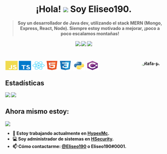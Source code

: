 <h1 align="center">
  ¡Hola! 
  <img src="https://user-images.githubusercontent.com/57642291/115981321-b7a44c80-a58a-11eb-8109-79aa8bcf0698.gif" width="25px">  
  Soy <strong>Eliseo190<strong/>.

</h1>
  <blockquote>
    <p align="center">
      Soy un desarrollador de Java dev, utilizando el stack MERN (Mongo, Express, React, Node).
      Siempre estoy motivado a mejorar, ¡poco a poco escalamos montañas!
    <p/>
  </blockquote>
<div align="center">
  <a href="https://twitter.com/Eliseo190">
    <img src="https://img.shields.io/twitter/follow/Eliseo190?color=blue&label=Twitter&logo=brunoohdev&style=for-the-badge" align="center">
  </a>
  <img src="https://img.shields.io/static/v1?label=Discord&message=Eliseo190%230001&color=blue&style=for-the-badge" align="center">
  <img src="https://komarev.com/ghpvc/?username=Eliseo190IDEA&color=blue" align="center">
</div>

##

<div style="display: inline_block"><br>
  <img align="center" alt="Rafa-Js" height="30" width="40" src="https://raw.githubusercontent.com/devicons/devicon/master/icons/javascript/javascript-plain.svg">
  <img align="center" alt="Rafa-Ts" height="30" width="40" src="https://raw.githubusercontent.com/devicons/devicon/master/icons/typescript/typescript-plain.svg">
  <img align="center" alt="Rafa-React" height="30" width="40" src="https://raw.githubusercontent.com/devicons/devicon/master/icons/react/react-original.svg">
  <img align="center" alt="Rafa-HTML" height="30" width="40" src="https://raw.githubusercontent.com/devicons/devicon/master/icons/html5/html5-original.svg">
  <img align="center" alt="Rafa-CSS" height="30" width="40" src="https://raw.githubusercontent.com/devicons/devicon/master/icons/css3/css3-original.svg">
  <img align="center" alt="Rafa-Python" height="30" width="40" src="https://raw.githubusercontent.com/devicons/devicon/master/icons/python/python-original.svg">
  <img align="center" alt="Rafa-Csharp" height="30" width="40" src="https://raw.githubusercontent.com/devicons/devicon/master/icons/csharp/csharp-original.svg">
  <img align="right" alt="Rafa-pic" height="150" style="border-radius:50px;" src="https://pbs.twimg.com/profile_images/1450275134342942721/rkuXTnSd_400x400.jpg">
</div>
  
## Estadísticas
![](https://github-readme-stats-eugeniodevv.vercel.app/api?username=Eliseo190IDEA&show_icons=true&theme=dark&count_private=true)
![](https://github-readme-stats-eugeniodevv.vercel.app/api/top-langs/?username=Eliseo190IDEA&langs_count=5&theme=dark)
  
## Ahora mismo estoy:
<a href="https://discord.com/users/877811473815056444">
  <img src="https://i.imgur.com/T95suaJ.png" align="center" height="205">
</a>
<br>

- 🔭 Estoy trabajando actualmente en [HypexMc](https://hypexmc.net).
- 💻 Soy administrador de sistemas en [HSecurity](https://hsecurity.net).
- 📫 Cómo contactarme: [@Eliseo190](https://twitter.com/Eliseo190) o Eliseo190#0001.
